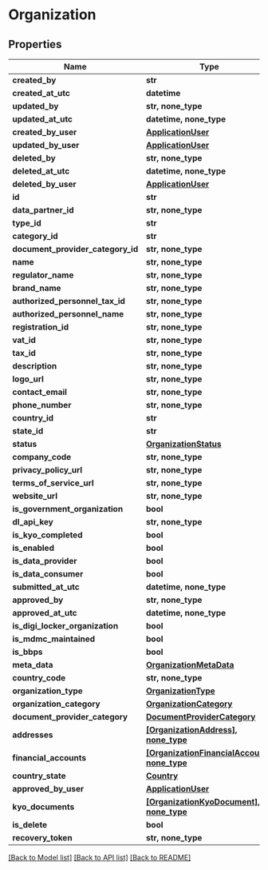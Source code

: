 # Organization


## Properties
Name | Type | Description | Notes
------------ | ------------- | ------------- | -------------
**created_by** | **str** |  | [optional] 
**created_at_utc** | **datetime** |  | [optional] 
**updated_by** | **str, none_type** |  | [optional] 
**updated_at_utc** | **datetime, none_type** |  | [optional] 
**created_by_user** | [**ApplicationUser**](ApplicationUser.md) |  | [optional] 
**updated_by_user** | [**ApplicationUser**](ApplicationUser.md) |  | [optional] 
**deleted_by** | **str, none_type** |  | [optional] 
**deleted_at_utc** | **datetime, none_type** |  | [optional] 
**deleted_by_user** | [**ApplicationUser**](ApplicationUser.md) |  | [optional] 
**id** | **str** |  | [optional] 
**data_partner_id** | **str, none_type** |  | [optional] 
**type_id** | **str** |  | [optional] 
**category_id** | **str** |  | [optional] 
**document_provider_category_id** | **str, none_type** |  | [optional] 
**name** | **str, none_type** |  | [optional] 
**regulator_name** | **str, none_type** |  | [optional] 
**brand_name** | **str, none_type** |  | [optional] 
**authorized_personnel_tax_id** | **str, none_type** |  | [optional] 
**authorized_personnel_name** | **str, none_type** |  | [optional] 
**registration_id** | **str, none_type** |  | [optional] 
**vat_id** | **str, none_type** |  | [optional] 
**tax_id** | **str, none_type** |  | [optional] 
**description** | **str, none_type** |  | [optional] 
**logo_url** | **str, none_type** |  | [optional] 
**contact_email** | **str, none_type** |  | [optional] 
**phone_number** | **str, none_type** |  | [optional] 
**country_id** | **str** |  | [optional] 
**state_id** | **str** |  | [optional] 
**status** | [**OrganizationStatus**](OrganizationStatus.md) |  | [optional] 
**company_code** | **str, none_type** |  | [optional] 
**privacy_policy_url** | **str, none_type** |  | [optional] 
**terms_of_service_url** | **str, none_type** |  | [optional] 
**website_url** | **str, none_type** |  | [optional] 
**is_government_organization** | **bool** |  | [optional] 
**dl_api_key** | **str, none_type** |  | [optional] 
**is_kyo_completed** | **bool** |  | [optional] 
**is_enabled** | **bool** |  | [optional] 
**is_data_provider** | **bool** |  | [optional] 
**is_data_consumer** | **bool** |  | [optional] 
**submitted_at_utc** | **datetime, none_type** |  | [optional] 
**approved_by** | **str, none_type** |  | [optional] 
**approved_at_utc** | **datetime, none_type** |  | [optional] 
**is_digi_locker_organization** | **bool** |  | [optional] 
**is_mdmc_maintained** | **bool** |  | [optional] 
**is_bbps** | **bool** |  | [optional] 
**meta_data** | [**OrganizationMetaData**](OrganizationMetaData.md) |  | [optional] 
**country_code** | **str, none_type** |  | [optional] 
**organization_type** | [**OrganizationType**](OrganizationType.md) |  | [optional] 
**organization_category** | [**OrganizationCategory**](OrganizationCategory.md) |  | [optional] 
**document_provider_category** | [**DocumentProviderCategory**](DocumentProviderCategory.md) |  | [optional] 
**addresses** | [**[OrganizationAddress], none_type**](OrganizationAddress.md) |  | [optional] 
**financial_accounts** | [**[OrganizationFinancialAccount], none_type**](OrganizationFinancialAccount.md) |  | [optional] 
**country_state** | [**Country**](Country.md) |  | [optional] 
**approved_by_user** | [**ApplicationUser**](ApplicationUser.md) |  | [optional] 
**kyo_documents** | [**[OrganizationKyoDocument], none_type**](OrganizationKyoDocument.md) |  | [optional] 
**is_delete** | **bool** |  | [optional] 
**recovery_token** | **str, none_type** |  | [optional] 

[[Back to Model list]](../README.md#documentation-for-models) [[Back to API list]](../README.md#documentation-for-api-endpoints) [[Back to README]](../README.md)


